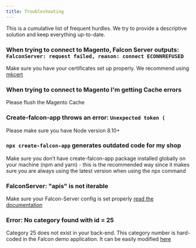 ```yaml
---
title: Troubleshooting
---
```


This is a cumulative list of frequent hurdles. We try to provide a descriptive solution and keep everything up-to-date.

### When trying to connect to Magento, Falcon Server outputs: `FalconServer: request failed, reason: connect ECONNREFUSED`

Make sure you have your certificates set up properly. We recommend using [mkcert](https://github.com/FiloSottile/mkcert)

### When trying to connect to Magento I'm getting Cache errors

Please flush the Magento Cache

### Create-falcon-app throws an error: `Unexpected token (`

Please make sure you have Node version 8.10+

### `npx create-falcon-app` generates outdated code for my shop

Make sure you don’t have create-falcon-app package installed globally on your machine (npm and yarn) - this is the recommended way since it makes sure you are always using the latest version when using the npx command

### FalconServer: "apis" is not iterable

Make sure your Falcon-Server config is set properly [read the documentation](/docs/open-source/falcon-server/basics#configuration)

### Error: No category found with id = 25

Category 25 does not exist in your back-end. This category number is hard-coded in the Falcon demo application. It can be easily modified [here](https://github.com/deity-io/falcon/blob/dev/examples/shop-with-blog/client/src/pages/Home.js#L32)
